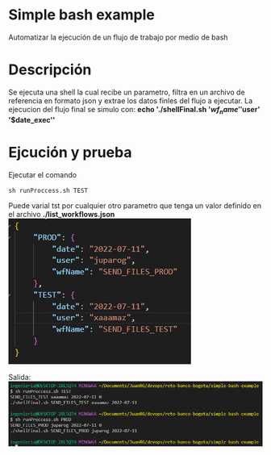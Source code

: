 # Simple bash example
Automatizar la ejecución de un flujo de trabajo por medio de bash

# Descripción
Se ejecuta una shell la cual recibe un parametro, filtra en un archivo de referencia en formato json y extrae los datos finles del flujo a ejecutar. La ejecucion del flujo final se simulo con: __echo './shellFinal.sh '$wf_name' '$user' '$date_exec''__

# Ejcución y prueba
Ejecutar el comando
```
sh runProccess.sh TEST
```

Puede varial tst por cualquier otro parametro que tenga un valor definido en el archivo __./list_workflows.json__
![](./json_file.PNG)

Salida:
![](./salida.PNG)